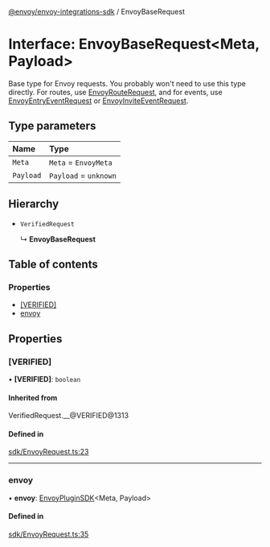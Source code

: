 [@envoy/envoy-integrations-sdk](../README.md) / EnvoyBaseRequest

# Interface: EnvoyBaseRequest<Meta, Payload\>

Base type for Envoy requests.
You probably won't need to use this type directly.
For routes, use [EnvoyRouteRequest](../README.md#envoyrouterequest),
and for events, use [EnvoyEntryEventRequest](../README.md#envoyentryeventrequest) or [EnvoyInviteEventRequest](../README.md#envoyinviteeventrequest).

## Type parameters

| Name | Type |
| :------ | :------ |
| `Meta` | `Meta` = `EnvoyMeta` |
| `Payload` | `Payload` = `unknown` |

## Hierarchy

- `VerifiedRequest`

  ↳ **EnvoyBaseRequest**

## Table of contents

### Properties

- [[VERIFIED]](envoybaserequest.md#[verified])
- [envoy](envoybaserequest.md#envoy)

## Properties

### [VERIFIED]

• **[VERIFIED]**: `boolean`

#### Inherited from

VerifiedRequest.\_\_@VERIFIED@1313

#### Defined in

[sdk/EnvoyRequest.ts:23](https://github.com/envoy/envoy-integrations-sdk-nodejs/blob/410ee70/src/sdk/EnvoyRequest.ts#L23)

___

### envoy

• **envoy**: [EnvoyPluginSDK](../classes/envoypluginsdk.md)<Meta, Payload\>

#### Defined in

[sdk/EnvoyRequest.ts:35](https://github.com/envoy/envoy-integrations-sdk-nodejs/blob/410ee70/src/sdk/EnvoyRequest.ts#L35)
